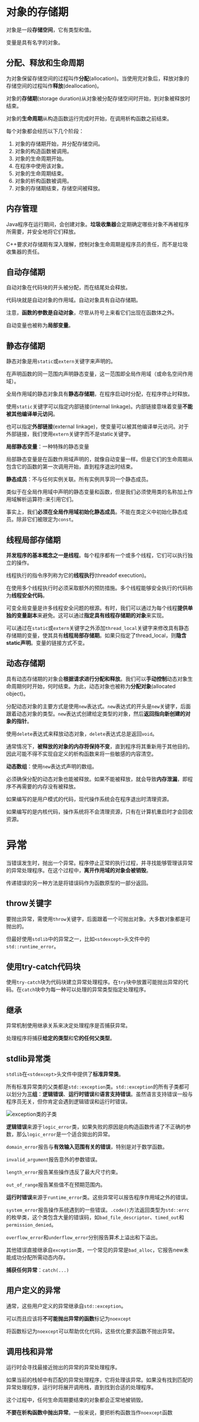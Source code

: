 # 对象的存储期

对象是一段**存储空间**，它有类型和值。

变量是具有名字的对象。

## 分配、释放和生命周期

为对象保留存储空间的过程叫作**分配**(allocation)。当使用完对象后，释放对象的存储空间的过程叫作**释放**(deallocation)。

对象的**存储期**(storage duration)从对象被分配存储空间时开始，到对象被释放时结束。

对象的**生命周期**从构造函数运行完成时开始，在调用析构函数之前结束。

每个对象都会经历以下几个阶段：

1. 对象的存储期开始，并分配存储空间。
2. 对象的构造函数被调用。
3. 对象的生命周期开始。
4. 在程序中使用该对象。
5. 对象的生命周期结束。
6. 对象的析构函数被调用。
7. 对象的存储期结束，存储空间被释放。

## 内存管理

Java程序在运行期间，会创建对象。**垃圾收集器**会定期确定哪些对象不再被程序所需要，并安全地将它们释放。

C++要求对存储期有深入理解，控制对象生命周期是程序员的责任，而不是垃圾收集器的责任。

## 自动存储期

自动对象在代码块的开头被分配，而在结尾处会释放。

代码块就是自动对象的作用域。自动对象具有自动存储期。

注意，**函数的参数是自动对象**，尽管从符号上来看它们出现在函数体之外。

自动变量也被称为**局部变量**。

## 静态存储期

静态对象是用`static`或`extern`关键字来声明的。

在声明函数的同一范围内声明静态变量，这一范围即全局作用域（或命名空间作用域）。

全局作用域的静态对象具有**静态存储期**，在程序启动时分配，在程序停止时释放。

使用`static`关键字可以指定内部链接(internal linkage)。内部链接意味着变量**不能被其他编译单元访问**。

也可以指定**外部链接**(external linkage)，使变量可以被其他编译单元访问。对于外部链接，我们使用`extern`关键字而不是static关键字。

**局部静态变量**：一种特殊的静态变量

局部静态变量是在函数作用域声明的，就像自动变量一样。但是它们的生命周期从包含它的函数的第一次调用开始，直到程序退出时结束。

**静态成员**：不与任何实例关联。所有实例共享同一个静态成员。

类似于在全局作用域中声明的静态变量和函数，但是我们必须使用类的名称加上作用域解析运算符::来引用它们。

事实上，我们**必须在全局作用域初始化静态成员**。不能在类定义中初始化静态成员。除非它们被限定为`const`。

## 线程局部存储期

**并发程序的基本概念之一是线程**。每个程序都有一个或多个线程，它们可以执行独立的操作。

线程执行的指令序列称为它的**线程执行**(threadof execution)。

在使用多个线程执行时必须采取额外的预防措施。多个线程能够安全执行的代码称为**线程安全代码**。

可变全局变量是许多线程安全问题的根源。有时，我们可以通过为每个线程**提供单独的变量副本**来避免。这可以通过**指定具有线程存储期的对象**来实现。

可以通过在`static`或`extern`关键字之外添加`thread_local`关键字来修改具有静态存储期的变量，使其具有**线程局部存储期**。如果只指定了thread_local，则**隐含static声明**。变量的链接方式不变。

## 动态存储期

具有动态存储期的对象会**根据请求进行分配和释放**。我们可以**手动控制**动态对象生命周期何时开始，何时结束。为此，动态对象也被称为**分配对象**(allocated object)。

分配动态对象的主要方式是使用`new`表达式。`new`表达式的开头是`new`关键字，后面跟着动态对象的类型。`new`表达式创建给定类型的对象，然后**返回指向新创建的对象的指针**。

使用`delete`表达式来释放动态对象，`delete`表达式总是返回`void`。

通常情况下，**被释放的对象的内存将保持不变**，直到程序将其重新用于其他目的。因此可能不得不实现自定义的析构函数来将一些敏感的内容清空。

**动态数组**：使用`new`表达式声明的数组。

必须确保分配的动态对象也能被释放。如果不能被释放，就会导致**内存泄漏**，即程序不再需要的内存没有被释放。

如果编写的是用户模式的代码，现代操作系统会在程序退出时清理资源。

如果编写的是内核代码，操作系统将不会清理资源，只有在计算机重启时才会回收资源。

# 异常

当错误发生时，抛出一个异常。程序停止正常的执行过程，并寻找能够管理该异常的异常处理程序。在这个过程中，**离开作用域的对象会被销毁**。

传递错误的另一种方法是将错误码作为函数原型的一部分返回。

## throw关键字

要抛出异常，需使用`throw`关键字，后面跟着一个可抛出对象。大多数对象都是可抛出的。

但最好使用`stdlib`中的异常之一，比如`<stdexcept>`头文件中的`std::runtime_error`。

## 使用try-catch代码块

使用`try-catch`块为代码块建立异常处理程序。在`try`块中放置可能抛出异常的代码。在`catch`块中为每一种可以处理的异常类型指定处理程序。

## 继承

异常机制使用继承关系来决定处理程序是否捕获异常。

处理程序将捕获**给定的类型**和**它的任何父类型**。

## stdlib异常类

`stdlib`在`<stdexcept>`头文件中提供了**标准异常类**。

所有标准异常类的父类都是`std::exception`类。`std::exception`的所有子类都可以划分为**三组**：**逻辑错误**、**运行时错误**和**语言支持错误**。虽然语言支持错误一般与程序员无关，但你肯定会遇到逻辑错误和运行时错误。

![exception类的子类](images/2024-05-31_exception类的子类.png)

**逻辑错误**来源于`logic_error`类，如果失败的原因是向构造函数传递了不正确的参数，那么`logic_error`是一个适合拋出的异常。

`domain_error`报告与**有效输入范围有关的错误**，特别是对于数学函数。

`invalid_argument`报告意外的参数错误。

`length_error`报告某些操作违反了最大尺寸约束。

`out_of_range`报告某些值不在预期范围内。

**运行时错误**来源于`runtime_error`类。这些异常可以报告程序作用域之外的错误。

`system_error`报告操作系统遇到的一些错误。`.code()`方法返回类型为`std::errc`的枚举类，这个类包含大量的错误码，如`bad_file_descriptor`、`timed_out`和`permission_denied`。

`overflow_error`和`underflow_error`分别报告算术上溢出和下溢出。

其他错误直接继承自`exception`类，一个常见的异常是`bad_alloc`，它报告new未能成功分配所需动态内存。

**捕获任何异常**：`catch(...)`

## 用户定义的异常

通常，这些用户定义的异常继承自`std::exception`。

可以而且应该将**不可能抛出异常的函数**标记为`noexcept`

将函数标记为`noexcept`可以帮助优化代码，这些优化要求函数不抛出异常。

## 调用栈和异常

运行时会寻找最接近抛出的异常的异常处理程序。

如果当前的栈帧中有匹配的异常处理程序，它将处理该异常。如果没有找到匹配的异常处理程序，运行时将展开调用栈，直到找到合适的处理程序。

这个过程中，任何生命周期要结束的对象都会正常地被销毁。

**不要在析构函数中抛出异常**。一般来说，要把析构函数当作`noexcept`函数


